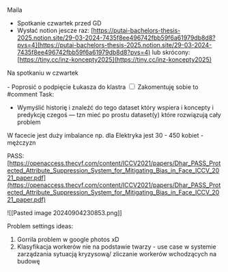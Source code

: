 Maila

- Spotkanie czwartek przed GD
- Wysłać notion jescze raz: [](https://www.notion.so/Call-29-03-2024-7435f8ee496742fbb59f6a61979db8d8?pvs=21)[https://putai-bachelors-thesis-2025.notion.site/29-03-2024-7435f8ee496742fbb59f6a61979db8d8?pvs=4](https://putai-bachelors-thesis-2025.notion.site/29-03-2024-7435f8ee496742fbb59f6a61979db8d8?pvs=4) lub skrócony: [https://tiny.cc/inz-koncepty2025](https://tiny.cc/inz-koncepty2025)

Na spotkaniu w czwartek

<label class="ob-comment" title="" style=""> - Poprosić o podpięcie Łukasza do klastra <input type="checkbox"> <span style=""> Zakomentuję sobie to  </span></label>
#comment 
Task:

- Wymyślić historię i znaleźć do tego dataset który wspiera i koncepty i predykcję czegoś — tzn mieć po prostu dataset(y) które rozwiązują cały problem

W facecie jest duży imbalance np. dla Elektryka jest 30 - 450 kobiet - mężczyzn

PASS: [https://openaccess.thecvf.com/content/ICCV2021/papers/Dhar_PASS_Protected_Attribute_Suppression_System_for_Mitigating_Bias_in_Face_ICCV_2021_paper.pdf](https://openaccess.thecvf.com/content/ICCV2021/papers/Dhar_PASS_Protected_Attribute_Suppression_System_for_Mitigating_Bias_in_Face_ICCV_2021_paper.pdf)

![[Pasted image 20240904230853.png]]

Problem settings ideas:

1. Gorrila problem w google photos xD
2. Klasyfikacja workerów nie na podstawie twarzy - use case w systemie zarządzania sytuacją kryzysową/ zliczanie workerów wchodzących na budowę